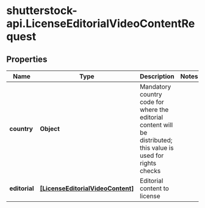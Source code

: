 # shutterstock-api.LicenseEditorialVideoContentRequest

## Properties
Name | Type | Description | Notes
------------ | ------------- | ------------- | -------------
**country** | **Object** | Mandatory country code for where the editorial content will be distributed; this value is used for rights checks | 
**editorial** | [**[LicenseEditorialVideoContent]**](LicenseEditorialVideoContent.md) | Editorial content to license | 


